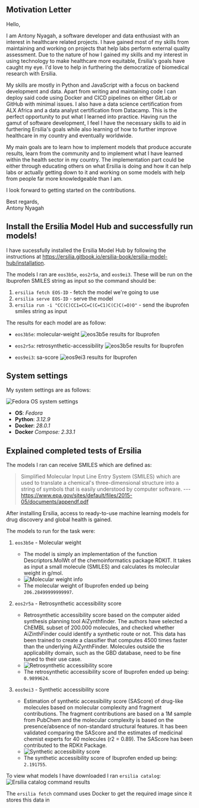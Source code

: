 ## Motivation Letter

Hello,

I am Antony Nyagah, a software developer and data enthusiast with an interest in healthcare related projects. I have gained most of my skills from maintaining and working on projects that help labs perform external quality assessment. Due to the nature of how I gained my skills and my interest in using technology to make healthcare more equitable, Ersilia's goals have caught my eye. I'd love to help in furthering the democratize of biomedical research with Ersilia.

My skills are mostly in Python and JavaScript with a focus on backend development and data. Apart from writing and maintaining code I can deploy said code using Docker and CICD pipelines on either GitLab or GitHub with minimal issues. I also have a data science certification from ALX Africa and a data analyst certification from Datacamp. This is the perfect opportunity to put what I learned into practice. Having run the gamut of software development, I feel I have the necessary skills to aid in furthering Ersilia's goals while also learning of how to further improve healthcare in my country and eventually worldwide.

My main goals are to learn how to implement models that produce accurate results, learn from the community and to implement what I have learned within the health sector in my country. The implementation part could be either through educating others on what Ersilia is doing and how it can help labs or actually getting down to it and working on some models with help from people far more knowledgeable than I am. 

I look forward to getting started on the contributions.

Best regards,    
Antony Nyagah

## Install the Ersilia Model Hub and successfully run models!
I have sucessfully installed the Ersilia Model Hub by following the instructions at https://ersilia.gitbook.io/ersilia-book/ersilia-model-hub/installation.

The models I ran are `eos3b5e`, `eos2r5a`, and `eos9ei3`. These will be run on the Ibuprofen SMILES string as input so the command should be:
1. `ersilia fetch EOS-ID` - fetch the model we're going to use
2. `ersilia serve EOS-ID` - serve the model
3. `ersilia run -i "CC(C)CC1=CC=C(C=C1)C(C)C(=O)O"` - send the ibuprofen smiles string as input

The results for each model are as follow:
* `eos3b5e`: molecular-weight
![eos3b5e results for Ibuprofen](eos3b5e_model_run.png)

* `eos2r5a`: retrosynthetic-accessibility
![eos3b5e results for Ibuprofen](eos2r5a_model_run.png)

* `eos9ei3`: sa-score
![eos9ei3 results for Ibuprofen](eos9ei3_model_run.png)

## System settings
My system settings are as follows:

![Fedora OS system settings](system_settings.png)

-  **OS**: *Fedora*
- **Python**: *3.12.9*
- **Docker**: *28.0.1*
- **Docker** *Compose: 2.33.1*

## Explained completed tests of Ersilia
The models I ran can receive SMILES which are defined as:

> Simplified Molecular Input Line Entry System (SMILES) which are used to translate a chemical's three-dimensional structure into a string of symbols that is easily understood by computer software.
> --- https://www.epa.gov/sites/default/files/2015-05/documents/appendf.pdf

After installing Ersilia, access to ready-to-use machine learning models for drug discovery and global health is gained.

The models to run for the task were:
1. `eos3b5e` - Molecular weight
    - The model is simply an implementation of the function Descriptors.MolWt of the chemoinformatics package RDKIT. It takes as input a small molecule (SMILES) and calculates its molecular weight in g/mol.
    - ![Molecular weight info](molecular_weight_info.png)
    - The molecular weight of Ibuprofen ended up being `206.28499999999997`.

2. `eos2r5a` - Retrosynthetic accessibility score
    - Retrosynthetic accessibility score based on the computer aided synthesis planning tool AiZynthfinder. The authors have selected a ChEMBL subset of 200.000 molecules, and checked whether AiZinthFinder could identify a synthetic route or not. This data has been trained to create a classifier that computes 4500 times faster than the underlying AiZynthFinder. Molecules outside the applicability domain, such as the GBD database, need to be fine tuned to their use case.
    - ![Retrosynthetic accessibility score](retrosynthetic_accessibility_score_info.png)
    - The retrosynthetic accessibility score of Ibuprofen ended up being: `0.9899624`.

3. `eos9ei3` - Synthetic accessibility score
    - Estimation of synthetic accessibility score (SAScore) of drug-like molecules based on molecular complexity and fragment contributions. The fragment contributions are based on a 1M sample from PubChem and the molecular complexity is based on the presence/absence of non-standard structural features. It has been validated comparing the SAScore and the estimates of medicinal chemist experts for 40 molecules (r2 = 0.89). The SAScore has been contributed to the RDKit Package.
    - ![Synthetic accessibility score](synthetic_accessibility_score_info.png)
    - The synthetic accessibility score of Ibuprofen ended up being: `2.191755`.

To view what models I have downloaded I ran `ersilia catalog`:
![Ersilia catalog command results](ersilia_catalog.png)

The `ersilia fetch` command uses Docker to get the required image since it stores this data in